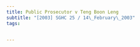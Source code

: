 ```yaml
---
title: Public Prosecutor v Teng Boon Leng 
subtitle: "[2003] SGHC 25 / 14\_February\_2003"
tags:


---
```


